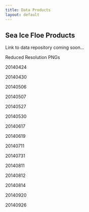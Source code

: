 ```yaml
---
title: Data Products
layout: default
---
```


## Sea Ice Floe Products

Link to data repository coming soon...

Reduced Resolution PNGs 

20140424
<img src="/images/sea_ice_floe_products/display_miz01a628560aws01_20140424_m_fr_bwthresh045_strel1_20e_halfstep_labeled_rgb.png" alt="" class="img-responsive">
<img src="/images/sea_ice_floe_products/display_miz02a620250aws02_20140424_m_fr_bwthresh05_strel1_25e_halfstep_labeled_rgb.png" alt="" class="img-responsive">
<img src="/images/sea_ice_floe_products/display_miz03a827060aws03_20140424_m_fr_bwthresh05_strel1_20e_halfstep_labeled_rgb.png" alt="" class="img-responsive">

20140430
<img src="/images/sea_ice_floe_products/display_miz01a628560aws01_20140430_m_fr_bwthresh0425_strel1_25e_halfstep_labeled_rgb_m.png" alt="" class="img-responsive">
<img src="/images/sea_ice_floe_products/display_miz02a620250aws02_20140430_m_fr_bwthresh045_strel1_15e_halfstep_labeled_rgb_m.png" alt="" class="img-responsive">
<img src="/images/sea_ice_floe_products/display_miz03a827060aws03_20140430_m_fr_bwthresh05_strel1_15e_halfstep_labeled_rgb.png" alt="" class="img-responsive">

20140506
<img src="/images/sea_ice_floe_products/display_miz03a827060aws03_20140506_m_fr_bwthresh06_strel1_40e_halfstep_labeled_rgb.png" alt="" class="img-responsive">

20140507
<img src="/images/sea_ice_floe_products/display_miz04a824050aws04_20140507_m_fr_bwthresh0575_strel1_15e_halfstep_labeled_rgb_m.png" alt="" class="img-responsive">

20140527
<img src="/images/sea_ice_floe_products/display_miz02a533365wb11_20140527_m_fr_bwthresh07_strel1_25e_halfstep_labeled_rgb.png" alt="" class="img-responsive">
<img src="/images/sea_ice_floe_products/display_miz03a533266wb02_20140527_m_fr_bwthresh07_strel1_30e_halfstep_labeled_rgb.png" alt="" class="img-responsive">
<img src="/images/sea_ice_floe_products/display_miz04a533340wb09_20140527_m_fr_bwthresh07_strel1_20e_halfstep_labeled_rgb.png" alt="" class="img-responsive">

20140530
<img src="/images/sea_ice_floe_products/display_miz02a533365wb11_20140530_m_fr_bwthresh06_strel1_25e_halfstep_labeled_rgb_m.png" alt="" class="img-responsive">

20140617
<img src="/images/sea_ice_floe_products/display_miz01a533357wb10_20140617_m_fr_bwthresh04_strel1_50e_halfstep_labeled_rgb.png" alt="" class="img-responsive">

20140619
<img src="/images/sea_ice_floe_products/display_miz03a533266wb02_20140619_m_fr_bwthresh03_strel1_50e_halfstep_labeled_rgb.png" alt="" class="img-responsive">

20140711
<img src="/images/sea_ice_floe_products/display_miz04a533340wb09_20140711_m_fr_bwthresh0175_strel1_35e_halfstep_labeled_rgb.png" alt="" class="img-responsive">

20140731
<img src="/images/sea_ice_floe_products/display_miz04a533340wb09_20140731_m_fr_bwthresh021_strel1_25e_halfstep_labeled_rgb.png" alt="" class="img-responsive">

20140811
<img src="/images/sea_ice_floe_products/display_miz01a628560aws01_20140811_m_fr_bwthresh015_strel1_15e_halfstep_labeled_rgb.png" alt="" class="img-responsive">

20140812
<img src="/images/sea_ice_floe_products/display_miz03a827060aws03_20140812_fr_bwthresh0175_strel1_25e_halfstep_labeled_rgb.png" alt="" class="img-responsive">

20140814
<img src="/images/sea_ice_floe_products/display_miz01a628560aws01_20140814_m_br_bwthresh0245_strel1_4e_sqrtstep_bc_labeled_rgb.png" alt="" class="img-responsive">
<img src="/images/sea_ice_floe_products/display_miz02a620250aws02_20140814_m_fr_bwthresh02225_strel1_19e_halfstep_labeled_rgb.png" alt="" class="img-responsive">

20140920
<img src="/images/sea_ice_floe_products/display_MIZ05a823050AWS05_20140920_m_fr_bwthresh04_strel1_20e_halfstep_labeled_rgb.png" alt="" class="img-responsive">

20140926
<img src="/images/sea_ice_floe_products/display_miz05a498015wb34_20140926_m_fr_bwthresh06_strel1_25e_halfstep_labeled_rgb.png" alt="" class="img-responsive">










